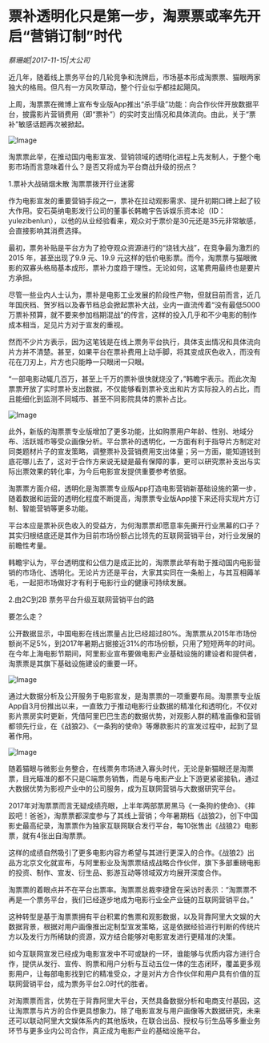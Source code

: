 # 票补透明化只是第一步，淘票票或率先开启“营销订制”时代

*蔡珊妮|2017-11-15|大公司*

近几年，随着线上票务平台的几轮竞争和洗牌后，市场基本形成淘票票、猫眼两家独大的格局。但凡有一方风吹草动，整个行业似乎都挂起飓风。

上周，淘票票在微博上宣布专业版App推出“杀手级”功能：向合作伙伴开放数据平台，披露影片营销费用（即“票补”）的实时支出情况和具体流向。由此，关于“票补”敏感话题再次被掀起。

![Image](http://si1.go2yd.com/get-image/0IKvQfECFk0)

淘票票此举，在推动国内电影宣发、营销领域的透明化进程上先发制人，于整个电影市场而言意味着什么？是否又将成为平台商战升级的拐点？

1.票补大战硝烟未散 淘票票拨开行业迷雾

作为电影宣发的重要营销手段之一，票补在拉动观影需求、提升初期口碑上起了较大作用。安石英纳电影发行公司的董事长韩瞻宇告诉娱乐资本论（ID：yulezibenlun），以他的从业经验看来，观众对于票价是30元还是35元非常敏感，会直接影响其消费选择。

最初，票务补贴是平台方为了抢夺观众资源进行的“烧钱大战”，在竞争最为激烈的 2015 年，甚至出现了9.9 元、19.9 元这样的低价电影票。而今，淘票票与猫眼微影的双寡头格局基本成形，票补力度趋于理性。无论如何，这笔费用最终也是要片方承担。

尽管一些业内人士认为，票补是电影工业发展的阶段性产物，但就目前而言，近几年国庆档、贺岁档以及春节档总会掀起票补大战，业内一直流传着“没有最低5000万票补预算，就不要来参加档期混战”的传言，这样的投入几乎和不少电影的制作成本相当，足见片方对于宣发的重视。

然而不少片方表示，因为这笔钱是在线上票务平台执行，具体支出情况和具体流向片方并不清楚。甚至，如果平台在票补费用上动手脚，将其变成灰色收入，而没有花在刀刃上，片方也只能睁一只眼闭一只眼。

“一部电影动辄几百万，甚至上千万的票补很快就烧没了，”韩瞻宇表示。而此次淘票票开放了实时票补支出数据，不仅能够看到票补支出和片方实际投入的占比，而且能细化到监测不同城市、甚至不同影院具体的票补占比。

![Image](http://si1.go2yd.com/get-image/0IKvQgaHBM8)

此外，新版的淘票票专业版增加了更多功能，比如购票用户年龄、性别、地域分布、活跃城市等受众画像分析。平台票补的透明化，一方面有利于指导片方制定对同类题材片子的宣发策略，调整票补及营销费用支出体量；另一方面，能知道钱到底花哪儿去了，这对于合作方来说无疑是最有保障的事，更可以研究票补支出与实际出票效果的转化率，为今后电影宣发提供重要参考依据。

淘票票方面介绍，透明化是淘票票专业版App打造电影营销新基础设施的第一步，随着数据和运营的透明化程度不断提高，淘票票专业版App接下来还将实现片方订制、智能营销等更多功能。

平台本应是票补灰色收入的受益方，为何淘票票却愿意率先撕开行业黑幕的口子？其实归根结底还是其作为目前市场份额占比领先的互联网营销平台，对行业发展的前瞻性考量。

韩瞻宇认为，平台透明度和公信力是成正比的，淘票票此举有助于推动国内电影营销的市场化、透明化。无论片方还是平台，大家其实同在一条船上，与其互相薅羊毛，一起把市场做好才有利于电影行业的健康可持续发展。

2.由2C到2B 票务平台升级互联网营销平台的路

要怎么走？

公开数据显示，中国电影在线出票量占比已经超过80%。淘票票从2015年市场份额尚不足5%，到2017年暑期占据接近31%的市场份额，只用了短短两年的时间。在今年上海电影节期间，阿里影业宣布要做电影产业基础设施的建设者和提供者，淘票票是其旗下基础设施建设的重要一环。

![Image](http://si1.go2yd.com/get-image/0IKvQhpb0SG)

通过大数据分析及公开服务于电影宣发，是淘票票的一项重要布局。淘票票专业版App自3月份推出以来，一直致力于推动电影行业数据的精准化和透明化，不仅对影片票房实时更新，凭借阿里巴巴生态的数据优势，对观影人群的精准画像和营销都领先行业，在《战狼2》、《一条狗的使命》等爆款影片的宣发过程中，起到了显著作用。

![Image](http://si1.go2yd.com/get-image/0IKvQjRRHyy)

随着猫眼与微影业务整合，在线票务市场进入寡头时代，无论是新猫眼还是淘票票，目光瞄准的都不只是C端票务销售，而是与电影产业上下游更紧密接轨，通过大数据优势为影视产业中的公司服务，成为互联网营销与大数据研究平台。

2017年对淘票票而言无疑成绩亮眼，上半年两部票房黑马《一条狗的使命》、《摔跤吧！爸爸》，淘票票都深度参与了其线上营销；今年暑期档《战狼2》，创下中国影史最高纪录，淘票票作为独家互联网联合发行平台，每10张售出《战狼2》电影票，就有4张出自淘票票。

这样的成绩自然吸引了更多电影内容方希望与其进行更深入的合作。《战狼2》出品方北京文化就宣布，与阿里影业及淘票票结成战略合作伙伴，旗下多部重磅电影的投资、制作、宣发、衍生品、影游互动等领域双方均展开深度合作。

淘票票的着眼点并不在平台出票率。淘票票总裁李捷曾在采访时表示：“淘票票不再是一个票务平台，我们已经逐步地成为电影行业全产业链的互联网营销平台。”

这种转型是基于淘票票拥有平台积累的售票和观影数据，以及背靠阿里大文娱的大数据背景，根据对用户画像推出定制型宣发策略，这是依据经验进行判断的传统片方以及发行方所稀缺的资源，双方结合能够对电影宣发进行更精准的决策。

如今互联网宣发已经成为电影宣发中不可或缺的一环，谁能够与优质内容方进行合作，提供从发行、宣传、购票和用户分析与互动五位一体的生态闭环，覆盖更多观影用户，让每部电影找到它的精准受众，才是对片方合作伙伴和用户具有价值的互联网营销平台，成为票务平台2.0时代的胜者。

对淘票票而言，优势在于背靠阿里大平台，天然具备数据分析和电商支付基因，这让淘票票与片方的合作更具想象力。除了电影宣发与用户画像等大数据研究，未来还可以联动阿里大文娱体系内的其他版块，在联合出品、授权与衍生品等多重业务环节与更多业内公司合作，真正成为电影产业的基础设施平台。

